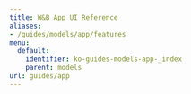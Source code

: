 ```yaml
---
title: W&B App UI Reference
aliases:
- /guides/models/app/features
menu:
  default:
    identifier: ko-guides-models-app-_index
    parent: models
url: guides/app
---
```



